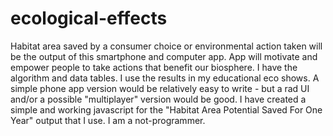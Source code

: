 # ecological-effects
Habitat area saved by a consumer choice or environmental action taken will be the output of this smartphone and computer app. 
App will motivate and empower people to take actions that benefit our biosphere. 
I have the algorithm and data tables. I use the results in my educational eco shows. A simple phone app version would be relatively easy to write - but a rad UI and/or a possible "multiplayer" version would be good. I have created a simple and working javascript for the "Habitat Area Potential Saved For One Year" output that I use.  I am a not-programmer.
